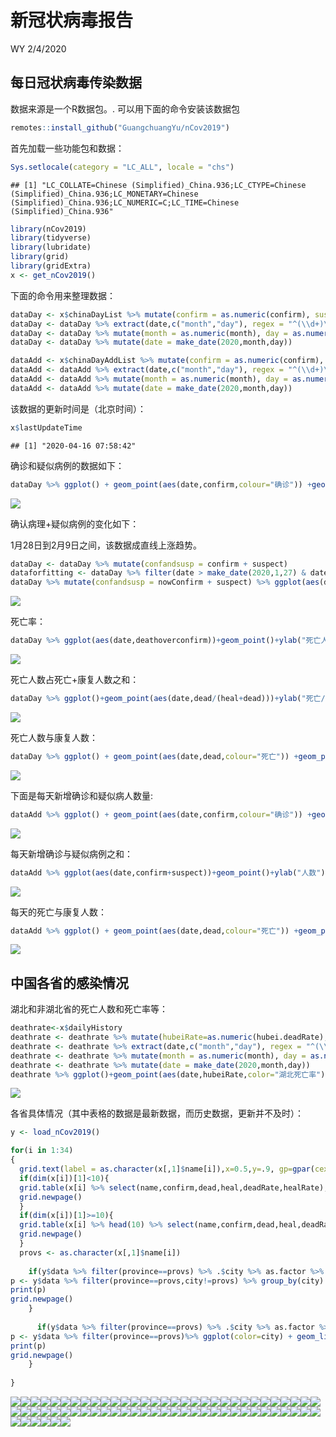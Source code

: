 新冠状病毒报告
================
WY
2/4/2020

## 每日冠状病毒传染数据

数据来源是一个R数据包。. 可以用下面的命令安装该数据包

``` r
remotes::install_github("GuangchuangYu/nCov2019")
```

首先加载一些功能包和数据：

``` r
Sys.setlocale(category = "LC_ALL", locale = "chs")
```

    ## [1] "LC_COLLATE=Chinese (Simplified)_China.936;LC_CTYPE=Chinese (Simplified)_China.936;LC_MONETARY=Chinese (Simplified)_China.936;LC_NUMERIC=C;LC_TIME=Chinese (Simplified)_China.936"

``` r
library(nCov2019)
library(tidyverse)
library(lubridate)
library(grid)
library(gridExtra)
x <- get_nCov2019()
```

下面的命令用来整理数据：

``` r
dataDay <- x$chinaDayList %>% mutate(confirm = as.numeric(confirm), suspect = as.numeric(suspect), dead = as.numeric(dead), heal = as.numeric(heal), deathoverconfirm = dead/confirm)
dataDay <- dataDay %>% extract(date,c("month","day"), regex = "^(\\d+)\\.(\\d+)$",remove = FALSE) 
dataDay <- dataDay %>% mutate(month = as.numeric(month), day = as.numeric(day))
dataDay <- dataDay %>% mutate(date = make_date(2020,month,day))

dataAdd <- x$chinaDayAddList %>% mutate(confirm = as.numeric(confirm), suspect = as.numeric(suspect), dead = as.numeric(dead), heal = as.numeric(heal), deathoverconfirm = dead/confirm)
dataAdd <- dataAdd %>% extract(date,c("month","day"), regex = "^(\\d+)\\.(\\d+)$",remove = FALSE) 
dataAdd <- dataAdd %>% mutate(month = as.numeric(month), day = as.numeric(day))
dataAdd <- dataAdd %>% mutate(date = make_date(2020,month,day))
```

该数据的更新时间是（北京时间）：

``` r
x$lastUpdateTime
```

    ## [1] "2020-04-16 07:58:42"

确诊和疑似病例的数据如下：

``` r
dataDay %>% ggplot() + geom_point(aes(date,confirm,colour="确诊")) +geom_point(aes(date,suspect,color="疑似")) +theme(legend.position="right")+ylab("病例数")+labs(colour="类别")+scale_color_manual(values=c("blue","red"))+xlab("")
```

![](Report_CN_files/figure-gfm/unnamed-chunk-3-1.png)<!-- -->

确认病理+疑似病例的变化如下：

1月28日到2月9日之间，该数据成直线上涨趋势。

``` r
dataDay <- dataDay %>% mutate(confandsusp = confirm + suspect)
dataforfitting <- dataDay %>% filter(date > make_date(2020,1,27) & date < make_date(2020,2,9)) 
dataDay %>% mutate(confandsusp = nowConfirm + suspect) %>% ggplot(aes(date,confandsusp))+geom_point()+ylab("现有确诊+疑似")
```

![](Report_CN_files/figure-gfm/unnamed-chunk-4-1.png)<!-- -->

死亡率：

``` r
dataDay %>% ggplot(aes(date,deathoverconfirm))+geom_point()+ylab("死亡人数/确诊人数")+xlab("")
```

![](Report_CN_files/figure-gfm/unnamed-chunk-5-1.png)<!-- -->

死亡人数占死亡+康复人数之和：

``` r
dataDay %>% ggplot()+geom_point(aes(date,dead/(heal+dead)))+ylab("死亡/(死亡+康复)")+xlab("")
```

![](Report_CN_files/figure-gfm/unnamed-chunk-6-1.png)<!-- -->

死亡人数与康复人数：

``` r
dataDay %>% ggplot() + geom_point(aes(date,dead,colour="死亡")) +geom_point(aes(date,heal,color="康复")) +theme(legend.position="right")+ylab("人数")+labs(colour="类别")+scale_color_manual(values=c("black","red"))+xlab("")
```

![](Report_CN_files/figure-gfm/unnamed-chunk-7-1.png)<!-- -->

下面是每天新增确诊和疑似病人数量:

``` r
dataAdd %>% ggplot() + geom_point(aes(date,confirm,colour="确诊")) +geom_point(aes(date,suspect,color="疑似")) +theme(legend.position="right")+ylab("人数")+labs(colour="类别")+scale_color_manual(values=c("blue","red"))+xlab("")
```

![](Report_CN_files/figure-gfm/unnamed-chunk-8-1.png)<!-- -->

每天新增确诊与疑似病例之和：

``` r
dataAdd %>% ggplot(aes(date,confirm+suspect))+geom_point()+ylab("人数")+xlab("")
```

![](Report_CN_files/figure-gfm/unnamed-chunk-9-1.png)<!-- -->

每天的死亡与康复人数：

``` r
dataAdd %>% ggplot() + geom_point(aes(date,dead,colour="死亡")) +geom_point(aes(date,heal,color="康复")) +theme(legend.position="right")+ylab("Number of cases")+labs(colour="Type")+scale_color_manual(values=c("black","red"))+xlab("")
```

![](Report_CN_files/figure-gfm/unnamed-chunk-10-1.png)<!-- -->

## 中国各省的感染情况

湖北和非湖北省的死亡人数和死亡率等：

``` r
deathrate<-x$dailyHistory
deathrate <- deathrate %>% mutate(hubeiRate=as.numeric(hubei.deadRate), notHubeiRate=as.numeric(notHubei.deadRate), countryRate=as.numeric(country.deadRate))
deathrate <- deathrate %>% extract(date,c("month","day"), regex = "^(\\d+)\\.(\\d+)$",remove = FALSE) 
deathrate <- deathrate %>% mutate(month = as.numeric(month), day = as.numeric(day))
deathrate <- deathrate %>% mutate(date = make_date(2020,month,day))
deathrate %>% ggplot()+geom_point(aes(date,hubeiRate,color="湖北死亡率"))+geom_point(aes(date,notHubeiRate,color="非湖北死亡率"))+geom_point(aes(date,countryRate,color="中国总死亡率"))+ ylab("百分比(%)")+xlab("")
```

![](Report_CN_files/figure-gfm/unnamed-chunk-11-1.png)<!-- -->

各省具体情况（其中表格的数据是最新数据，而历史数据，更新并不及时）：

``` r
y <- load_nCov2019()
```

``` r
for(i in 1:34)
{
  grid.text(label = as.character(x[,1]$name[i]),x=0.5,y=.9, gp=gpar(cex=2))
  if(dim(x[i])[1]<10){
  grid.table(x[i] %>% select(name,confirm,dead,heal,deadRate,healRate),vp=viewport(x=0.5,y=.5,width=1,height=1))
  grid.newpage()
  }
  if(dim(x[i])[1]>=10){
  grid.table(x[i] %>% head(10) %>% select(name,confirm,dead,heal,deadRate,healRate),vp=viewport(x=0.5,y=.5,width=1,height=1))
  grid.newpage()
  }
  provs <- as.character(x[,1]$name[i])
  
    if(y$data %>% filter(province==provs) %>% .$city %>% as.factor %>% levels %>% length != 1){
p <- y$data %>% filter(province==provs,city!=provs) %>% group_by(city) %>% ggplot(color=city) + geom_line(aes(time,cum_confirm,color=city))+geom_point(aes(time,cum_confirm,color=city))+ylab(paste(provs," 确诊人数"))+xlab("")
print(p)
grid.newpage()
    }
  
      if(y$data %>% filter(province==provs) %>% .$city %>% as.factor %>% levels %>% length == 1){
p <- y$data %>% filter(province==provs)%>% ggplot(color=city) + geom_line(aes(time,cum_confirm,color=city))+geom_point(aes(time,cum_confirm,color=city))+ylab(paste(provs," 确诊人数"))+xlab("")
print(p)
grid.newpage()
    }
  
}
```

![](Report_CN_files/figure-gfm/unnamed-chunk-13-1.png)<!-- -->![](Report_CN_files/figure-gfm/unnamed-chunk-13-2.png)<!-- -->![](Report_CN_files/figure-gfm/unnamed-chunk-13-3.png)<!-- -->![](Report_CN_files/figure-gfm/unnamed-chunk-13-4.png)<!-- -->![](Report_CN_files/figure-gfm/unnamed-chunk-13-5.png)<!-- -->![](Report_CN_files/figure-gfm/unnamed-chunk-13-6.png)<!-- -->![](Report_CN_files/figure-gfm/unnamed-chunk-13-7.png)<!-- -->![](Report_CN_files/figure-gfm/unnamed-chunk-13-8.png)<!-- -->![](Report_CN_files/figure-gfm/unnamed-chunk-13-9.png)<!-- -->![](Report_CN_files/figure-gfm/unnamed-chunk-13-10.png)<!-- -->![](Report_CN_files/figure-gfm/unnamed-chunk-13-11.png)<!-- -->![](Report_CN_files/figure-gfm/unnamed-chunk-13-12.png)<!-- -->![](Report_CN_files/figure-gfm/unnamed-chunk-13-13.png)<!-- -->![](Report_CN_files/figure-gfm/unnamed-chunk-13-14.png)<!-- -->![](Report_CN_files/figure-gfm/unnamed-chunk-13-15.png)<!-- -->![](Report_CN_files/figure-gfm/unnamed-chunk-13-16.png)<!-- -->![](Report_CN_files/figure-gfm/unnamed-chunk-13-17.png)<!-- -->![](Report_CN_files/figure-gfm/unnamed-chunk-13-18.png)<!-- -->![](Report_CN_files/figure-gfm/unnamed-chunk-13-19.png)<!-- -->![](Report_CN_files/figure-gfm/unnamed-chunk-13-20.png)<!-- -->![](Report_CN_files/figure-gfm/unnamed-chunk-13-21.png)<!-- -->![](Report_CN_files/figure-gfm/unnamed-chunk-13-22.png)<!-- -->![](Report_CN_files/figure-gfm/unnamed-chunk-13-23.png)<!-- -->![](Report_CN_files/figure-gfm/unnamed-chunk-13-24.png)<!-- -->![](Report_CN_files/figure-gfm/unnamed-chunk-13-25.png)<!-- -->![](Report_CN_files/figure-gfm/unnamed-chunk-13-26.png)<!-- -->![](Report_CN_files/figure-gfm/unnamed-chunk-13-27.png)<!-- -->![](Report_CN_files/figure-gfm/unnamed-chunk-13-28.png)<!-- -->![](Report_CN_files/figure-gfm/unnamed-chunk-13-29.png)<!-- -->![](Report_CN_files/figure-gfm/unnamed-chunk-13-30.png)<!-- -->![](Report_CN_files/figure-gfm/unnamed-chunk-13-31.png)<!-- -->![](Report_CN_files/figure-gfm/unnamed-chunk-13-32.png)<!-- -->![](Report_CN_files/figure-gfm/unnamed-chunk-13-33.png)<!-- -->![](Report_CN_files/figure-gfm/unnamed-chunk-13-34.png)<!-- -->![](Report_CN_files/figure-gfm/unnamed-chunk-13-35.png)<!-- -->![](Report_CN_files/figure-gfm/unnamed-chunk-13-36.png)<!-- -->![](Report_CN_files/figure-gfm/unnamed-chunk-13-37.png)<!-- -->![](Report_CN_files/figure-gfm/unnamed-chunk-13-38.png)<!-- -->![](Report_CN_files/figure-gfm/unnamed-chunk-13-39.png)<!-- -->![](Report_CN_files/figure-gfm/unnamed-chunk-13-40.png)<!-- -->![](Report_CN_files/figure-gfm/unnamed-chunk-13-41.png)<!-- -->![](Report_CN_files/figure-gfm/unnamed-chunk-13-42.png)<!-- -->![](Report_CN_files/figure-gfm/unnamed-chunk-13-43.png)<!-- -->![](Report_CN_files/figure-gfm/unnamed-chunk-13-44.png)<!-- -->![](Report_CN_files/figure-gfm/unnamed-chunk-13-45.png)<!-- -->![](Report_CN_files/figure-gfm/unnamed-chunk-13-46.png)<!-- -->![](Report_CN_files/figure-gfm/unnamed-chunk-13-47.png)<!-- -->![](Report_CN_files/figure-gfm/unnamed-chunk-13-48.png)<!-- -->![](Report_CN_files/figure-gfm/unnamed-chunk-13-49.png)<!-- -->![](Report_CN_files/figure-gfm/unnamed-chunk-13-50.png)<!-- -->![](Report_CN_files/figure-gfm/unnamed-chunk-13-51.png)<!-- -->![](Report_CN_files/figure-gfm/unnamed-chunk-13-52.png)<!-- -->![](Report_CN_files/figure-gfm/unnamed-chunk-13-53.png)<!-- -->![](Report_CN_files/figure-gfm/unnamed-chunk-13-54.png)<!-- -->![](Report_CN_files/figure-gfm/unnamed-chunk-13-55.png)<!-- -->![](Report_CN_files/figure-gfm/unnamed-chunk-13-56.png)<!-- -->![](Report_CN_files/figure-gfm/unnamed-chunk-13-57.png)<!-- -->![](Report_CN_files/figure-gfm/unnamed-chunk-13-58.png)<!-- -->![](Report_CN_files/figure-gfm/unnamed-chunk-13-59.png)<!-- -->![](Report_CN_files/figure-gfm/unnamed-chunk-13-60.png)<!-- -->![](Report_CN_files/figure-gfm/unnamed-chunk-13-61.png)<!-- -->![](Report_CN_files/figure-gfm/unnamed-chunk-13-62.png)<!-- -->![](Report_CN_files/figure-gfm/unnamed-chunk-13-63.png)<!-- -->![](Report_CN_files/figure-gfm/unnamed-chunk-13-64.png)<!-- -->![](Report_CN_files/figure-gfm/unnamed-chunk-13-65.png)<!-- -->![](Report_CN_files/figure-gfm/unnamed-chunk-13-66.png)<!-- -->![](Report_CN_files/figure-gfm/unnamed-chunk-13-67.png)<!-- -->![](Report_CN_files/figure-gfm/unnamed-chunk-13-68.png)<!-- -->
